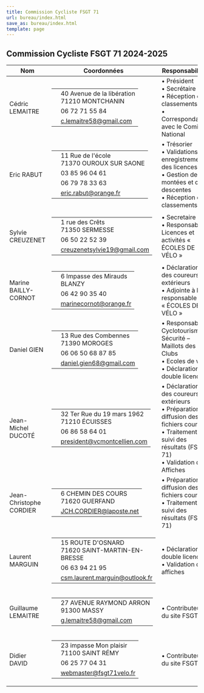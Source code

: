 ```yaml
---
title: Commission Cycliste FSGT 71
url: bureau/index.html
save_as: bureau/index.html
template: page
---
```


## <i class="fas fa-users"></i> Commission Cycliste FSGT 71 2024-2025

| Nom | Coordonnées | Responsabilités |
|-----|-------------|-----------------|
| Cédric LEMAITRE | <table class="contact-info-table" border="0"><tr><td><i class="fas fa-map-marker-alt"></i></td><td>40 Avenue de la libération<br>71210 MONTCHANIN</td></tr><tr><td><i class="fas fa-phone"></i></td><td>06 72 71 55 84</td></tr><tr><td><i class="fas fa-envelope"></i></td><td><a href="mailto:c.lemaitre58@gmail.com">c.lemaitre58@gmail.com</a></td></tr></table> | • Président<br>• Secrétaire<br>• Réception des classements<br>• Correspondance avec le Comité National |
| Eric RABUT | <table class="contact-info-table" border="0"><tr><td><i class="fas fa-map-marker-alt"></i></td><td>11 Rue de l'école<br>71370 OUROUX SUR SAONE</td></tr><tr><td><i class="fas fa-phone"></i></td><td>03 85 96 04 61</td></tr><tr><td><i class="fas fa-phone"></i></td><td>06 79 78 33 63</td></tr><tr><td><i class="fas fa-envelope"></i></td><td><a href="mailto:eric.rabut@orange.fr">eric.rabut@orange.fr</a></td></tr></table> | • Trésorier<br>• Validations et enregistrements des licences<br>• Gestion des montées et des descentes<br>• Réception des classements |
| Sylvie CREUZENET | <table class="contact-info-table" border="0"><tr><td><i class="fas fa-map-marker-alt"></i></td><td>1 rue des Crêts<br>71350 SERMESSE</td></tr><tr><td><i class="fas fa-phone"></i></td><td>06 50 22 52 39</td></tr><tr><td><i class="fas fa-envelope"></i></td><td><a href="mailto:creuzenetsylvie19@gmail.com">creuzenetsylvie19@gmail.com</a></td></tr></table> | • Secretaire<br>• Responsable Licences et activités « ÉCOLES DE VÉLO » |
| Marine BAILLY-CORNOT | <table class="contact-info-table" border="0"><tr><td><i class="fas fa-map-marker-alt"></i></td><td>6 Impasse des Mirauds<br>BLANZY</td></tr><tr><td><i class="fas fa-phone"></i></td><td>06 42 90 35 40</td></tr><tr><td><i class="fas fa-envelope"></i></td><td><a href="mailto:marinecornot@orange.fr">marinecornot@orange.fr</a></td></tr></table> | • Déclaration des coureurs extérieurs<br>• Adjointe à la responsable des « ÉCOLES DE VÉLO » |
| Daniel GIEN | <table class="contact-info-table" border="0"><tr><td><i class="fas fa-map-marker-alt"></i></td><td>13 Rue des Combennes<br>71390 MOROGES</td></tr><tr><td><i class="fas fa-phone"></i></td><td>06 06 50 68 87 85</td></tr><tr><td><i class="fas fa-envelope"></i></td><td><a href="mailto:daniel.gien68@gmail.com">daniel.gien68@gmail.com</a></td></tr></table> | • Responsable Cyclotourisme – Sécurité – Maillots des Clubs<br>• Ecoles de vélo<br>• Déclaration double licences |
| Jean-Michel DUCOTÉ | <table class="contact-info-table" border="0"><tr><td><i class="fas fa-map-marker-alt"></i></td><td>32 Ter Rue du 19 mars 1962<br>71210 ÉCUISSES</td></tr><tr><td><i class="fas fa-phone"></i></td><td>06 86 58 64 01</td></tr><tr><td><i class="fas fa-envelope"></i></td><td><a href="mailto:president@vcmontcellien.com">president@vcmontcellien.com</a></td></tr></table> | • Déclaration des coureurs extérieurs<br>• Préparation et diffusion des fichiers courses<br>• Traitement et suivi des résultats (FSGT 71)<br>• Validation des Affiches |
| Jean-Christophe CORDIER | <table class="contact-info-table" border="0"><tr><td><i class="fas fa-map-marker-alt"></i></td><td>6 CHEMIN DES COURS<br>71620 GUERFAND</td></tr><tr><td><i class="fas fa-envelope"></i></td><td><a href="mailto:JCH.CORDIER@laposte.net">JCH.CORDIER@laposte.net</a></td></tr></table> | • Préparation et diffusion des fichiers courses<br>• Traitement et suivi des résultats (FSGT 71) |
| Laurent MARGUIN | <table class="contact-info-table" border="0"><tr><td><i class="fas fa-map-marker-alt"></i></td><td>15 ROUTE D'OSNARD<br>71620 SAINT-MARTIN-EN-BRESSE</td></tr><tr><td><i class="fas fa-phone"></i></td><td>06 63 94 21 95</td></tr><tr><td><i class="fas fa-envelope"></i></td><td><a href="mailto:csm.laurent.marguin@outlook.fr">csm.laurent.marguin@outlook.fr</a></td></tr></table> | • Déclaration double licences<br>• Validation des affiches |
| Guillaume LEMAITRE | <table class="contact-info-table" border="0"><tr><td><i class="fas fa-map-marker-alt"></i></td><td>27 AVENUE RAYMOND ARRON<br>91300 MASSY</td></tr><tr><td><i class="fas fa-envelope"></i></td><td><a href="mailto:g.lemaitre58@gmail.com">g.lemaitre58@gmail.com</a></td></tr></table> | • Contributeur du site FSGT |
| Didier DAVID | <table class="contact-info-table" border="0"><tr><td><i class="fas fa-map-marker-alt"></i></td><td>23 impasse Mon plaisir<br>71100 SAINT RÉMY</td></tr><tr><td><i class="fas fa-phone"></i></td><td>06 25 77 04 31</td></tr><tr><td><i class="fas fa-envelope"></i></td><td><a href="mailto:webmaster@fsgt71velo.fr">webmaster@fsgt71velo.fr</a></td></tr></table> | • Contributeur du site FSGT |